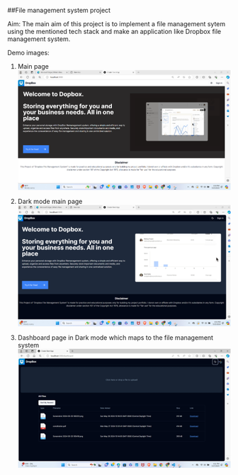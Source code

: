##File management system project


Aim: The main aim of this project is to implement a file management sytem using the mentioned tech stack and make an application like Dropbox file management system.


Demo images:

1. Main page
![alt text](image.png)

2. Dark mode main page
![alt text](image-1.png)

3. Dashboard page in Dark mode which maps to the file management system
![alt text](image-2.png)